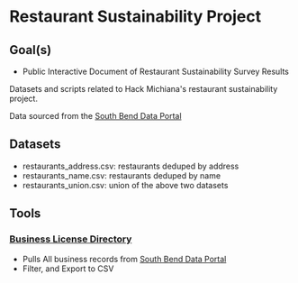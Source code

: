 # Restaurant Sustainability Project
## Goal(s)
* Public Interactive Document of Restaurant Sustainability Survey Results

Datasets and scripts related to Hack Michiana's restaurant sustainability project.

Data sourced from the [South Bend Data Portal](http://data-southbend.opendata.arcgis.com/datasets/business-licenses/geoservice)

## Datasets

* restaurants_address.csv: restaurants deduped by address
* restaurants_name.csv: restaurants deduped by name
* restaurants_union.csv: union of the above two datasets

## Tools 
### [Business License Directory](https://rloniello.github.io/restaurant-sustainability/HM-Business%20License%20Directory/index.html)
* Pulls All business records from [South Bend Data Portal](http://data-southbend.opendata.arcgis.com/datasets/business-licenses/geoservice)
* Filter, and Export to CSV

